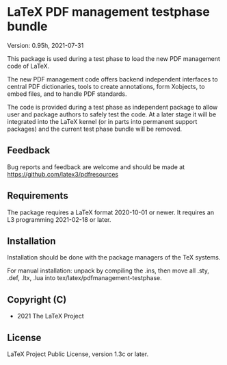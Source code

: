 # LaTeX PDF management testphase bundle

Version: 0.95h, 2021-07-31

This package is used during a test phase to load the new PDF management code
of LaTeX.

The new PDF management code offers backend independent interfaces to central
PDF dictionaries, tools to create annotations, form Xobjects, to embed
files, and to handle PDF standards.

The code is provided during a test phase as independent package to allow
user and package authors to safely test the code. At a later stage it will
be integrated into the LaTeX kernel (or in parts into permanent support
packages) and the current test phase bundle will be removed.

## Feedback
Bug reports and feedback are welcome and should be made at 
https://github.com/latex3/pdfresources

## Requirements 
The package requires a LaTeX format 2020-10-01 or newer.
It requires an L3 programming 2021-02-18 or later.

## Installation

Installation should be done with the package managers of the TeX systems.

For manual installation: unpack by compiling the .ins, then move all
.sty, .def, .ltx, .lua into tex/latex/pdfmanagement-testphase.


## Copyright (C)
* 2021 The LaTeX Project

## License
LaTeX Project Public License, version 1.3c or later.
